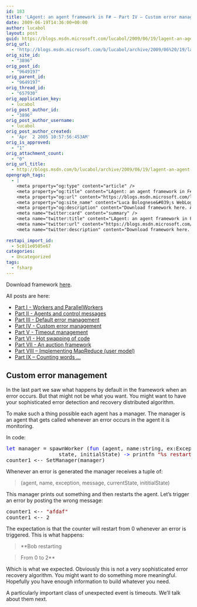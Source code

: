 ```yaml
---
id: 183
title: 'LAgent: an agent framework in F# – Part IV – Custom error management'
date: 2009-06-19T14:36:00+00:00
author: lucabol
layout: post
guid: https://blogs.msdn.microsoft.com/lucabol/2009/06/19/lagent-an-agent-framework-in-f-part-iv-custom-error-management/
orig_url:
  - 'http://blogs.msdn.microsoft.com/b/lucabol/archive/2009/06%20/19/lagent-an-agent-framework-in-f-part-iv-custom-error-management.aspx'
orig_site_id:
  - "3896"
orig_post_id:
  - "9649197"
orig_parent_id:
  - "9649197"
orig_thread_id:
  - "657930"
orig_application_key:
  - lucabol
orig_post_author_id:
  - "3896"
orig_post_author_username:
  - lucabol
orig_post_author_created:
  - 'Apr  2 2005 10:57:56:453AM'
orig_is_approved:
  - "1"
orig_attachment_count:
  - "0"
orig_url_title:
  - http://blogs.msdn.com/b/lucabol/archive/2009/06/19/lagent-an-agent-framework-in-f-part-iv-custom-error-management.aspx
opengraph_tags:
  - |
    <meta property="og:type" content="article" />
    <meta property="og:title" content="LAgent: an agent framework in F# &ndash; Part IV &ndash; Custom error management" />
    <meta property="og:url" content="https://blogs.msdn.microsoft.com/lucabol/2009/06/19/lagent-an-agent-framework-in-f-part-iv-custom-error-management/" />
    <meta property="og:site_name" content="Luca Bolognese&#039;s WebLog" />
    <meta property="og:description" content="Download framework here. All posts are here: Part I  - Workers and ParallelWorkers Part II  - Agents and control messages Part III  - Default error management Part IV  - Custom error management Part V  - Timeout management Part VI  - Hot swapping of code Part VII  - An auction framework Part VIII – Implementing MapReduce..." />
    <meta name="twitter:card" content="summary" />
    <meta name="twitter:title" content="LAgent: an agent framework in F# &ndash; Part IV &ndash; Custom error management" />
    <meta name="twitter:url" content="https://blogs.msdn.microsoft.com/lucabol/2009/06/19/lagent-an-agent-framework-in-f-part-iv-custom-error-management/" />
    <meta name="twitter:description" content="Download framework here. All posts are here: Part I  - Workers and ParallelWorkers Part II  - Agents and control messages Part III  - Default error management Part IV  - Custom error management Part V  - Timeout management Part VI  - Hot swapping of code Part VII  - An auction framework Part VIII – Implementing MapReduce..." />
    
restapi_import_id:
  - 5c011e0505e67
categories:
  - Uncategorized
tags:
  - fsharp
---
```

Download framework [here](http://code.msdn.microsoft.com/LAgent).

All posts are here:

  * [Part I  - Workers and ParallelWorkers](http://blogs.msdn.com/lucabol/archive/2009/05/29/lagent-an-agent-framework-in-f-part-i-workers-and-parallelworkers.aspx) 
  * [Part II  - Agents and control messages](http://blogs.msdn.com/lucabol/archive/2009/06/05/lagent-an-agent-framework-in-f-part-ii-agents-and-control-messages.aspx) 
  * [Part III  - Default error management](http://blogs.msdn.com/lucabol/archive/2009/06/12/lagent-an-agent-framework-in-f-part-iii-default-error-management.aspx) 
  * [Part IV  - Custom error management](http://blogs.msdn.com/lucabol/archive/2009/06/19/lagent-an-agent-framework-in-f-part-iv-custom-error-management.aspx) 
  * [Part V  - Timeout management](http://blogs.msdn.com/lucabol/archive/2009/06/26/lagent-an-agent-framework-in-f-part-v-timeout-management.aspx) 
  * [Part VI  - Hot swapping of code](http://blogs.msdn.com/lucabol/archive/2009/07/03/lagent-an-agent-framework-in-f-part-vi-hot-swapping-of-code-and-something-silly.aspx) 
  * [Part VII  - An auction framework](http://blogs.msdn.com/lucabol/archive/2009/07/10/lagent-an-agent-framework-in-f-part-vii-an-auction-application.aspx) 
  * [Part VIII – Implementing MapReduce (user model)](http://blogs.msdn.com/lucabol/archive/2009/09/04/lagent-an-agent-framework-in-f-part-viii-implementing-mapreduce-user-model.aspx) 
  * [Part IX – Counting words …](http://blogs.msdn.com/lucabol/archive/2009/09/18/lagent-an-agent-framework-in-f-part-ix-counting-words.aspx)&#160; 

## Custom error management

In the last part we saw what happens by default in the framework when an error occurs. But that might not be what you want. You might want to have your sophisticated error detection and recovery distributed algorithm.

To make such a thing possible each agent has a manager. The manager is an agent that gets called whenever an error occurs in the agent it is monitoring.

In code:

<pre class="code"><span style="color:blue;">let </span>manager = spawnWorker (<span style="color:blue;">fun </span>(agent, name:string, ex:Exception, msg:obj,<br />                 state, initialState) <span style="color:blue;">-&gt; </span>printfn <span style="color:maroon;">"%s restarting ..." </span>name; agent &lt;-- Restart)
counter1 &lt;-- SetManager(manager)</pre>

Whenever an error is generated the manager receives a tuple of:

> (agent, name, exception, message, currentState, inititialState)

This manager prints out something and then restarts the agent. Let’s trigger an error by posting the wrong message:

<pre class="code">counter1 &lt;-- <span style="color:maroon;">"afdaf"
</span>counter1 &lt;-- 2</pre>

The expectation is that the counter will restart from 0 whenever an error is triggered. This is what happens:

> **Bob restarting
        
>   
> From 0 to 2**

Which is what we expected. Obviously this is not a very sophisticated error recovery algorithm. You might want to do something more meaningful. Hopefully you have enough information to build whatever you need.

A particularly important class of unexpected event is timeouts. We’ll talk about them next.